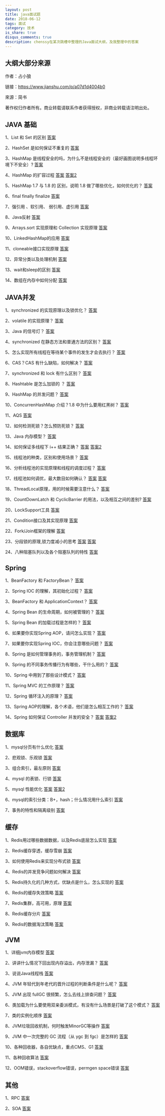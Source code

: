 ```yaml
---
layout: post
title: java面试题
date: 2018-06-12
tags: 面试
category: 技术
is_share: true
disqus_comments: true
description: chenssy在某次跳槽中整理的Java面试大纲，及我整理中的答案
---
```


大纲大部分来源
---

作者：占小狼

链接：https://www.jianshu.com/p/a07d1d4004b0

來源：简书

著作权归作者所有。商业转载请联系作者获得授权，非商业转载请注明出处。

JAVA 基础
---

1、List 和 Set 的区别
[答案](https://www.cnblogs.com/IvesHe/p/6108933.html)

2、HashSet 是如何保证不重复的
[答案](https://blog.csdn.net/u010698072/article/details/52802179)

3、HashMap 是线程安全的吗，为什么不是线程安全的（最好画图说明多线程环境下不安全）?
[答案](https://www.cnblogs.com/qiumingcheng/p/5259892.html)

4、HashMap 的扩容过程
[答案](https://blog.csdn.net/aichuanwendang/article/details/53317351)
[答案2](https://www.cnblogs.com/KingIceMou/p/6976574.html)

5、HashMap 1.7 与 1.8 的 区别，说明 1.8 做了哪些优化，如何优化的？
[答案](http://www.cnblogs.com/stevenczp/p/7028071.html)

6、final finally finalize
[答案](https://blog.csdn.net/beixiaozhang/article/details/52955862)

7、强引用 、软引用、 弱引用、虚引用
[答案](https://www.zhihu.com/question/37401125)

8、Java反射
[答案](http://www.cnblogs.com/jqyp/archive/2012/03/29/2423112.html)

9、Arrays.sort 实现原理和 Collection 实现原理
[答案](https://blog.csdn.net/u011410529/article/details/56668545)

10、LinkedHashMap的应用
[答案](https://blog.csdn.net/kiss_the_sun/article/details/7848920)

11、cloneable接口实现原理
[答案](https://www.zhihu.com/question/52490586)

12、异常分类以及处理机制
[答案](https://blog.csdn.net/sinat_36713319/article/details/68945619)

13、wait和sleep的区别
[答案](https://blog.csdn.net/xyh269/article/details/52613507)

14、数组在内存中如何分配
[答案](https://blog.csdn.net/lcl19970203/article/details/54428358)


JAVA并发
---

1、synchronized 的实现原理以及锁优化？
[答案](https://blog.csdn.net/thousa_ho/article/details/77992743)

2、volatile 的实现原理？
[答案](http://www.importnew.com/23520.html)

3、Java 的信号灯？
[答案](https://blog.csdn.net/u011613354/article/details/51150248)

4、synchronized 在静态方法和普通方法的区别？
[答案](https://www.cnblogs.com/guiqulai/articles/7342006.html)

5、怎么实现所有线程在等待某个事件的发生才会去执行？
[答案](https://my.oschina.net/qimhkaiyuan/blog/1787438)

6、CAS？CAS 有什么缺陷，如何解决？
[答案](https://blog.csdn.net/zhangjq520/article/details/78951830)

7、synchronized 和 lock 有什么区别？
[答案](https://www.cnblogs.com/baizhanshi/p/6419268.html)

8、Hashtable 是怎么加锁的 ？
[答案](https://blog.csdn.net/qq_27093465/article/details/52279473)

9、HashMap 的并发问题？
[答案](https://blog.csdn.net/qq_27093465/article/details/52279473)

10、ConcurrenHashMap 介绍？1.8 中为什么要用红黑树？
[答案](https://blog.csdn.net/anig2014/article/details/39476801)

11、AQS
[答案](https://www.cnblogs.com/daydaynobug/p/6752837.html)

12、如何检测死锁？怎么预防死锁？
[答案](https://blog.csdn.net/ls5718/article/details/51896159)

13、Java 内存模型？
[答案](https://www.cnblogs.com/_popc/p/6096517.html)

14、如何保证多线程下 i++ 结果正确？
[答案](http://www.mamicode.com/info-detail-1983592.html)
[答案2](https://www.cnblogs.com/zemliu/p/3298685.html)

15、线程池的种类，区别和使用场景？
[答案](https://www.cnblogs.com/sachen/p/7401959.html)

16、分析线程池的实现原理和线程的调度过程？
[答案](https://blog.csdn.net/hsuxu/article/details/8985931)

17、线程池如何调优，最大数目如何确认？
[答案](https://www.cnblogs.com/jianzh5/p/6437315.html)
[答案](http://www.importnew.com/17384.html)

18、ThreadLocal原理，用的时候需要注意什么？
[答案](https://blog.csdn.net/sonny543/article/details/51336457)

19、CountDownLatch 和 CyclicBarrier 的用法，以及相互之间的差别?
[答案](https://www.cnblogs.com/dolphin0520/p/3920397.html)

20、LockSupport工具
[答案](https://blog.csdn.net/congduan/article/details/48710129)

21、Condition接口及其实现原理
[答案](https://blog.csdn.net/fuyuwei2015/article/details/72602182)

22、Fork/Join框架的理解
[答案](https://blog.csdn.net/timheath/article/details/71307834)

23、分段锁的原理,锁力度减小的思考
[答案](http://guochenglai.com/2016/06/04/java-concurrent4-java-subsection-decompose/)
[答案](https://blog.csdn.net/u010853261/article/details/54314486)

24、八种阻塞队列以及各个阻塞队列的特性
[答案](https://www.cnblogs.com/yjmyzz/p/BlockingQueue-in-java.html)

Spring
---

1、BeanFactory 和 FactoryBean？
[答案](https://blog.csdn.net/qiesheng/article/details/72875315)

2、Spring IOC 的理解，其初始化过程？
[答案](https://blog.csdn.net/u010796790/article/details/52623328)

3、BeanFactory 和 ApplicationContext？
[答案](https://www.cnblogs.com/adealjason/p/6500916.html)

4、Spring Bean 的生命周期，如何被管理的？
[答案](https://blog.csdn.net/yerenyuan_pku/article/details/52834011)

5、Spring Bean 的加载过程是怎样的？
[答案](https://www.cnblogs.com/xrq730/p/6285358.html)

6、如果要你实现Spring AOP，请问怎么实现？
[答案](https://blog.csdn.net/moreevan/article/details/11977115/)

7、如果要你实现Spring IOC，你会注意哪些问题？
[答案](https://segmentfault.com/a/1190000009139271)

8、Spring 是如何管理事务的，事务管理机制？
[答案](https://blog.csdn.net/jie_liang/article/details/77600742)

9、Spring 的不同事务传播行为有哪些，干什么用的？
[答案](https://blog.csdn.net/huaishuming/article/details/48492225)

10、Spring 中用到了那些设计模式？
[答案](https://www.cnblogs.com/baizhanshi/p/6187537.html)

11、Spring MVC 的工作原理？
[答案](https://www.cnblogs.com/xiaoxi/p/6164383.html)

12、Spring 循环注入的原理？
[答案](https://blog.csdn.net/jijianshuai/article/details/78122738)

13、Spring AOP的理解，各个术语，他们是怎么相互工作的？
[答案](https://blog.csdn.net/qukaiwei/article/details/50367761)

14、Spring 如何保证 Controller 并发的安全？
[答案](https://blog.csdn.net/u010523770/article/details/52458237)
[答案2](http://blog.51cto.com/lavasoft/1394669)

数据库
---

1、mysql分页有什么优化
[答案](https://www.cnblogs.com/geningchao/p/6649907.html)

2、悲观锁、乐观锁
[答案](https://blog.csdn.net/rexct392358928/article/details/52230737)

3、组合索引，最左原则
[答案](https://www.cnblogs.com/jamesbd/p/4333901.html)

4、mysql 的表锁、行锁
[答案](https://www.cnblogs.com/deliver/p/5730616.html)

5、mysql 性能优化
[答案](https://www.cnblogs.com/claireyuancy/p/7258314.html)
[答案2](https://www.cnblogs.com/zhouyusheng/p/8038224.html)

6、mysql的索引分类：B+，hash；什么情况用什么索引
[答案](https://blog.csdn.net/wuxing26jiayou/article/details/76795015)

7、事务的特性和隔离级别
[答案](https://www.cnblogs.com/huanongying/p/7021555.html)

缓存
---

1、Redis用过哪些数据数据，以及Redis底层怎么实现
[答案](http://www.mamicode.com/info-detail-1776966.html)

2、Redis缓存穿透，缓存雪崩
[答案](https://www.cnblogs.com/zhangweizhong/p/6258797.html)

3、如何使用Redis来实现分布式锁
[答案](https://www.itcodemonkey.com/article/3944.html)

4、Redis的并发竞争问题如何解决
[答案](https://blog.csdn.net/happy_wu/article/details/78736641)

5、Redis持久化的几种方式，优缺点是什么，怎么实现的
[答案](https://www.cnblogs.com/ssssdy/p/7132856.html)

6、Redis的缓存失效策略
[答案](https://www.cnblogs.com/moonandstar08/p/5686498.html)

7、Redis集群，高可用，原理
[答案](https://www.cnblogs.com/liyasong/p/redis_jiqun.html?utm_source=itdadao&utm_medium=referral)

8、Redis缓存分片
[答案](https://www.cnblogs.com/houziwty/p/5167075.html)

9、Redis的数据淘汰策略
[答案](https://blog.csdn.net/suibo0912hf/article/details/51684625)

JVM
---

1、详细jvm内存模型
[答案](https://blog.csdn.net/genius_ge/article/details/76151179)

2、讲讲什么情况下回出现内存溢出，内存泄漏？
[答案](https://blog.csdn.net/zlts000/article/details/53046620)

3、说说Java线程栈
[答案](https://blog.csdn.net/hust_superman/article/details/39402087)

4、JVM 年轻代到年老代的晋升过程的判断条件是什么呢？
[答案](https://blog.csdn.net/cpcpcp123/article/details/51262940)

5、JVM 出现 fullGC 很频繁，怎么去线上排查问题？
[答案](https://blog.csdn.net/wilsonpeng3/article/details/70064336/)

6、类加载为什么要使用双亲委派模式，有没有什么场景是打破了这个模式？
[答案](https://my.oschina.net/aminqiao/blog/262601)

7、类的实例化顺序
[答案](https://www.cnblogs.com/SirSmith/p/5536288.html)

8、JVM垃圾回收机制，何时触发MinorGC等操作
[答案](https://blog.csdn.net/caomiao2006/article/details/47756233)

9、JVM 中一次完整的 GC 流程（从 ygc 到 fgc）是怎样的
[答案](https://blog.csdn.net/qq_33919114/article/details/79312612)

10、各种回收器，各自优缺点，重点CMS、G1
[答案](https://blog.csdn.net/qq_25396633/article/details/72972008)

11、各种回收算法
[答案](https://www.cnblogs.com/guozhenqiang/p/5621665.html)

12、OOM错误，stackoverflow错误，permgen space错误
[答案](https://blog.csdn.net/sinat_29912455/article/details/51125748)


其他
---

1、RPC
[答案](https://www.zhihu.com/question/25536695)

2、SOA
[答案](https://www.cnblogs.com/renzhitian/p/6853289.html)